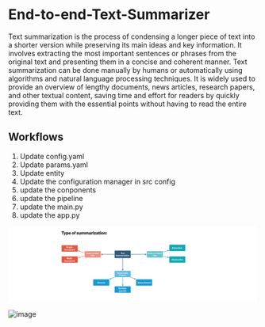# End-to-end-Text-Summarizer

Text summarization is the process of condensing a longer piece of text into a shorter version while preserving its main ideas and key information. It involves extracting the most important sentences or phrases from the original text and presenting them in a concise and coherent manner. Text summarization can be done manually by humans or automatically using algorithms and natural language processing techniques. It is widely used to provide an overview of lengthy documents, news articles, research papers, and other textual content, saving time and effort for readers by quickly providing them with the essential points without having to read the entire text.


## Workflows

1. Update config.yaml
2. Update params.yaml
3. Update entity
4. Update the configuration manager in src config
5. update the conponents
6. update the pipeline
7. update the main.py
8. update the app.py

![image](https://github.com/Kishordevaragudi/Text-summarizer-NLP-end-to-end/blob/main/Screenshot%20(59).png)


![image](https://github.com/UdBe/Text-Summarization-NLP/assets/71140717/639a2d7b-d0bd-442d-9d52-42384534250d)
